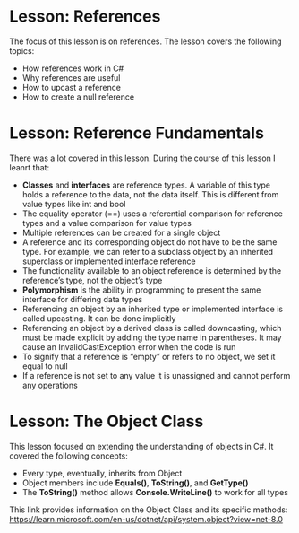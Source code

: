 # Lesson: References

The focus of this lesson is on references. The lesson covers the following topics:
- How references work in C#
- Why references are useful
- How to upcast a reference
- How to create a null reference

# Lesson: Reference Fundamentals

There was a lot covered in this lesson. During the course of this lesson I leanrt that:
- **Classes** and **interfaces** are reference types. A variable of this type holds a reference to the data, not the data itself. This is different from value types like int and bool
- The equality operator (==) uses a referential comparison for reference types and a value comparison for value types
- Multiple references can be created for a single object
- A reference and its corresponding object do not have to be the same type. For example, we can refer to a subclass object by an inherited superclass or implemented interface reference
- The functionality available to an object reference is determined by the reference’s type, not the object’s type
- **Polymorphism** is the ability in programming to present the same interface for differing data types
- Referencing an object by an inherited type or implemented interface is called upcasting. It can be done implicitly
- Referencing an object by a derived class is called downcasting, which must be made explicit by adding the type name in parentheses. It may cause an InvalidCastException error when the code is run
- To signify that a reference is “empty” or refers to no object, we set it equal to null
- If a reference is not set to any value it is unassigned and cannot perform any operations

# Lesson: The Object Class

This lesson focused on extending the understanding of objects in C#. It covered the following concepts:
- Every type, eventually, inherits from Object
- Object members include **Equals()**, **ToString()**, and **GetType()**
- The **ToString()** method allows **Console.WriteLine()** to work for all types

This link provides information on the Object Class and its specific methods:
https://learn.microsoft.com/en-us/dotnet/api/system.object?view=net-8.0